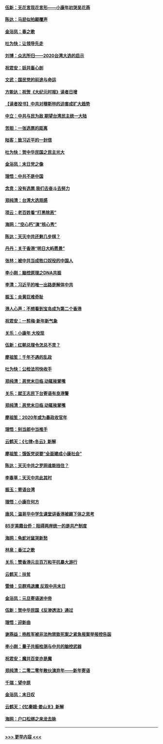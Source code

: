 #### [伍新：无花言现花言形——小康年初哭吴花燕](../pages/nsc993/n11800044.md?t=01180131) 
#### [陈达：马屁似拍颠覆声](../pages/nsc993/n11800010.md?t=01180131) 
#### [金浴凤：春之歌](../pages/nsc993/n11797687.md?t=01180131) 
#### [吐为快：让领导先走](../pages/nsc993/n11797512.md?t=01180131) 
#### [刘博：众志所归——2020台湾大选的启示](../pages/nsc993/n11796878.md?t=01180131) 
#### [祝君安：妖共畜心剖](../pages/nsc993/n11794273.md?t=01180131) 
#### [文武：国民党的前途与命运](../pages/nsc993/n11794198.md?t=01180131) 
#### [方能达：祝贺《大纪元时报》读者日增](../pages/nsc993/n11793807.md?t=01180131) 
#### [【读者投书】中共对穆斯林的迫害成扩大趋势](../pages/nsc993/n11791371.md?t=01180131) 
#### [中立：中共与民为敌 期望台湾民主统一大陆](../pages/nsc993/n11790392.md?t=01180131) 
#### [苦胆：一张选票的距离](../pages/nsc993/n11788914.md?t=01180131) 
#### [陆客：致习近平的一封信](../pages/nsc993/n11788867.md?t=01180131) 
#### [吐为快：贺中华民国之民主光大](../pages/nsc993/n11788618.md?t=01180131) 
#### [金浴凤：末日党之像](../pages/nsc993/n11787475.md?t=01180131) 
#### [理悟：中共不是中国](../pages/nsc993/n11787463.md?t=01180131) 
#### [念贲：没有选票  我们去奋斗去努力](../pages/nsc993/n11787398.md?t=01180131) 
#### [郑纯清：台湾大选观感](../pages/nsc993/n11786210.md?t=01180131) 
#### [项云：老百姓看“打黑除恶”](../pages/nsc993/n11785398.md?t=01180131) 
#### [海网：“空心朽”演“核心秀”](../pages/nsc993/n11783874.md?t=01180131) 
#### [陈达：天灭中共还剩几步棋？](../pages/nsc993/n11783719.md?t=01180131) 
#### [丹丹：关于香港“明日大屿愿景”](../pages/nsc993/n11783273.md?t=01180131) 
#### [张林：被中共当成牲口奴役的中国人](../pages/nsc993/n11782397.md?t=01180131) 
#### [李小刚：脑控原理之DNA共振](../pages/nsc993/n11780962.md?t=01180131) 
#### [李清：习近平的唯一出路是解体中共](../pages/nsc993/n11780866.md?t=01180131) 
#### [振玉：炎黄巨难奇耻](../pages/nsc993/n11779632.md?t=01180131) 
#### [港人心声：不想看到宝岛成为第二个香港](../pages/nsc993/n11778817.md?t=01180131) 
#### [祝君安：一剪梅‧新年新气象](../pages/nsc993/n11776340.md?t=01180131) 
#### [关乐：小康年 大役现](../pages/nsc993/n11774213.md?t=01180131) 
#### [伍新：红朝总理令怎总不灵？](../pages/nsc993/n11770813.md?t=01180131) 
#### [廖祖笙：千年不遇的乱政](../pages/nsc993/n11770373.md?t=01180131) 
#### [吐为快：公检法司快收手](../pages/nsc993/n11770359.md?t=01180131) 
#### [郑纯清：恶党末日临 动辄挨掌嘴](../pages/nsc993/n11769912.md?t=01180131) 
#### [关乐：就王志民下台寄语有良港警](../pages/nsc993/n11769903.md?t=01180131) 
#### [郑纯清：恶党末日临 动辄挨掌嘴](../pages/nsc993/n11769356.md?t=01180131) 
#### [廖祖笙：2020年或为暴政收官年](../pages/nsc993/n11768216.md?t=01180131) 
#### [理悟：别当郎中当推手](../pages/nsc993/n11768243.md?t=01180131) 
#### [云鹤天：《七律▪冬云》新解](../pages/nsc993/n11768204.md?t=01180131) 
#### [廖祖笙：饿饭党说要“全面建成小康社会”](../pages/nsc993/n11767482.md?t=01180131) 
#### [陈达：天灭中共之罗网谁能挡住？](../pages/nsc993/n11767465.md?t=01180131) 
#### [李春草：天灭中共此其时](../pages/nsc993/n11767452.md?t=01180131) 
#### [振玉：寄语台湾](../pages/nsc993/n11767432.md?t=01180131) 
#### [理悟：小康在何方](../pages/nsc993/n11767394.md?t=01180131) 
#### [唐风：温哥华中学生课堂讲香港被踢下体之思考](../pages/nsc993/n11766848.md?t=01180131) 
#### [85岁美籍台侨：阻碍两岸统一的是共产制度](../pages/nsc993/n11765043.md?t=01180131) 
#### [海网：龟蛇对鼠哭新愁](../pages/nsc993/n11764895.md?t=01180131) 
#### [林泉：香江之歌](../pages/nsc993/n11764415.md?t=01180131) 
#### [关乐：赞香港元旦百万和平抗暴大游行](../pages/nsc993/n11764382.md?t=01180131) 
#### [云鹤天：扶贫](../pages/nsc993/n11764245.md?t=01180131) 
#### [雪绮：见群鸡退鹰  反观中共末日](../pages/nsc993/n11762112.md?t=01180131) 
#### [金浴凤：元旦寄语迷中帝](../pages/nsc993/n11761788.md?t=01180131) 
#### [伍新：贺中华民国《反渗透法》通过](../pages/nsc993/n11761994.md?t=01180131) 
#### [理悟：迎新曲](../pages/nsc993/n11761152.md?t=01180131) 
#### [谢燕益：杨胜军被非法拘禁致死案之紧急报案举报控告函](../pages/nsc993/n11756134.md?t=01180131) 
#### [李小刚：量子共振检测与中共的脑控武器](../pages/nsc993/n11754518.md?t=01180131) 
#### [祝君安：魔共百变亦是魔](../pages/nsc993/n11754469.md?t=01180131) 
#### [郑纯清：二零二零年散伙演弃年——新年寄语](../pages/nsc993/n11754195.md?t=01180131) 
#### [千瑞：望中原](../pages/nsc993/n11754159.md?t=01180131) 
#### [金浴凤：末日叹](../pages/nsc993/n11752359.md?t=01180131) 
#### [云鹤天：《忆秦娥‧娄山关》新解](../pages/nsc993/n11752348.md?t=01180131) 
#### [海网：户口松绑之来龙去脉](../pages/nsc993/n11752328.md?t=01180131) 

----
#### [ >>> 更早内容 <<< ](../indexes/nsc993-earlier.md)
